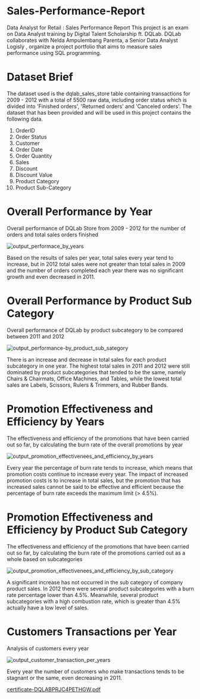 # Sales-Performance-Report
Data Analyst for Retail : Sales Performance Report
This project is an exam on Data Analyst training by Digital Talent Scholarship ft. DQLab. DQLab collaborates with Nelda Ampulembang Parenta, a Senior Data Analyst Logisly , organize a project portfolio that aims to measure sales performance using SQL programming.

# Dataset Brief
The dataset used is the dqlab_sales_store table containing transactions for 2009 - 2012 with a total of 5500 raw data, including order status which is divided into 'Finished orders', 'Returned orders' and 'Canceled orders'.
The dataset that has been provided and will be used in this project contains the following data.
1.	OrderID
2.	Order Status
3.	Customer
4.	Order Date
5.	Order Quantity
6.	Sales
7.	Discount
8.	Discount Value
9.	Product Category
10.	Product Sub-Category

# Overall Performance by Year
Overall performance of DQLab Store from 2009 - 2012 for the number of orders and total sales orders finished

![output_performace_by_years](https://user-images.githubusercontent.com/59629470/163820767-95358f25-c098-4f1a-9d0e-069bc923756a.png)

Based on the results of sales per year, total sales every year tend to increase, but in 2012 total sales were not greater than total sales in 2009 and the number of orders completed each year there was no significant growth and even decreased in 2011.

# Overall Performance by Product Sub Category
Overall performance of DQLab by product subcategory to be compared between 2011 and 2012

![output_performance-by_product_sub_sategory](https://user-images.githubusercontent.com/59629470/163827006-7d05e3c3-7678-40b6-8dce-d81cd1be2aa6.png)

There is an increase and decrease in total sales for each product subcategory in one year. The highest total sales in 2011 and 2012 were still dominated by product subcategories that tended to be the same, namely Chairs & Chairmats, Office Machines, and Tables, while the lowest total sales are Labels, Scissors, Rulers & Trimmers, and Rubber Bands.

# Promotion Effectiveness and Efficiency by Years
The effectiveness and efficiency of the promotions that have been carried out so far, by calculating the burn rate of the overall promotions by year

![output_promotion_effectivenees_and_efficiency_by_years](https://user-images.githubusercontent.com/59629470/163828271-65730810-7759-40ac-9fcd-f308256c64ea.png)

Every year the percentage of burn rate tends to increase, which means that promotion costs continue to increase every year. The impact of increased promotion costs is to increase in total sales, but the promotion that has increased sales cannot be said to be effective and efficient because the percentage of burn rate exceeds the maximum limit (> 4.5%).

# Promotion Effectiveness and Efficiency by Product Sub Category
The effectiveness and efficiency of the promotions that have been carried out so far, by calculating the burn rate of the promotions carried out as a whole based on subcategories

![output_promotion_effectivenees_and_efficiency_by_sub_category](https://user-images.githubusercontent.com/59629470/163829367-7fc70e64-93b7-447a-89f5-5ee478db5b81.png)

A significant increase has not occurred in the sub category of company product sales. In 2012 there were several product subcategories with a burn rate percentage lower than 4.5%. Meanwhile, several product subcategories with a high combustion rate, which is greater than 4.5% actually have a low level of sales.

# Customers Transactions per Year
Analysis of customers every year

![output_customer_transaction_per_years](https://user-images.githubusercontent.com/59629470/163830741-e196d764-67e3-483e-a895-b2778a74003c.png)

Every year the number of customers who make transactions tends to be stagnant or the same, even decreasing in 2011.


[certificate-DQLABPRJC4PETHGW.pdf](https://github.com/vitrailmairi/Sales-Performance-Report/files/8506591/certificate-DQLABPRJC4PETHGW.pdf)

